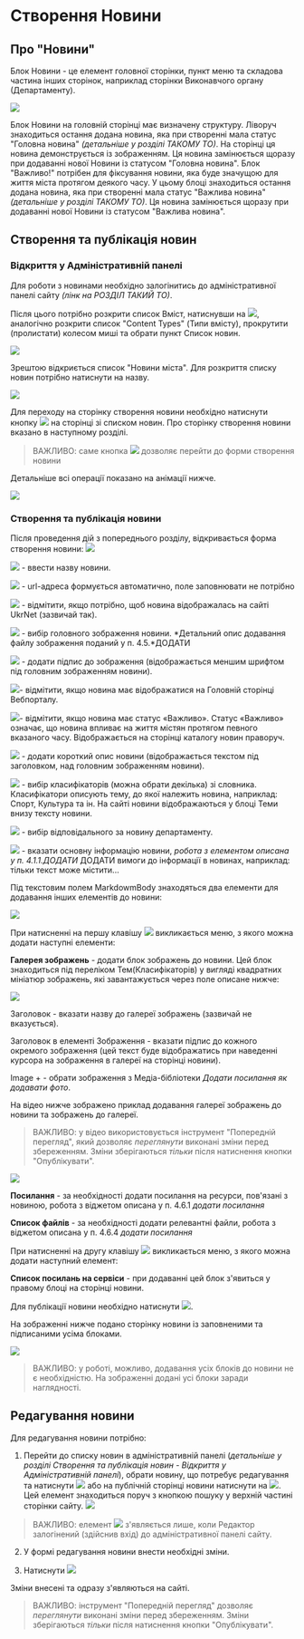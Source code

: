 # Створення Новини

##  Про "Новини"
Блок Новини - це елемент головної сторінки, пункт меню та складова частина інших сторінок, наприклад сторінки Виконавчого органу (Департаменту).

![](assets/media/image165.png)

Блок Новини на головній сторінці має визначену структуру. Ліворуч знаходиться остання додана новина, яка при створенні мала статус "Головна новина" *(детальніше у розділі ТАКОМУ ТО)*. На сторінці ця новина демонструється із зображенням. Ця новина замінюється щоразу при додаванні нової Новини із статусом "Головна новина". Блок "Важливо!" потрібен для фіксування новини, яка буде значущою для життя міста протягом деякого часу. У цьому блоці знаходиться остання додана новина, яка при створенні мала статус "Важлива новина" *(детальніше у розділі ТАКОМУ ТО)*. Ця новина замінюється щоразу при додаванні нової Новини із статусом "Важлива новина".

##  Створення та публікація новин

### Відкриття у Адміністративній панелі

Для роботи з новинами необхідно залогінитись до адміністративної панелі сайту *(лінк на РОЗДІЛ ТАКИЙ ТО)*. 

Після цього потрібно розкрити список Вміст, натиснувши на ![](assets/media/image168.png), аналогічно розкрити список "Content Types" (Типи вмісту), прокрутити (пролистати) колесом миші та обрати пункт Список новин.

![](assets/media/image167.png)

Зрештою відкриється список "Новини міста". Для розкриття списку новин потрібно натиснути на назву.

![](assets/media/image169.png)

Для переходу на сторінку створення новини необхідно натиснути кнопку
![](assets/media/image75.png) на сторінці зі списком новин. Про сторінку створення новини вказано в наступному розділі.

>ВАЖЛИВО: саме кнопка ![](assets/media/image75.png) дозволяє перейти до форми створення новини

Детальніше всі операції показано на анімації нижче.

![](assets/media/image166.gif)


### Створення та публікація новини

Після проведення дій з попереднього розділу, відкривається форма створення новини:
![](assets/media/image170.png)

![](assets/media/image69.png) - ввести назву новини.

![](assets/media/image76.png) - url-адреса формується автоматично, поле заповнювати не потрібно

![](assets/media/image172.png) - відмітити, якщо потрібно, щоб новина відображалась на сайті UkrNet (зазвичай так).

![](assets/media/image171.png) - вибір головного зображення новини.
*Детальний опис додавання файлу зображення поданий у п. 4.5.*ДОДАТИ

![](assets/media/image78.png) - додати підпис до зображення (відображається меншим шрифтом під головним зображенням новини).

![](assets/media/image79.png)- відмітити, якщо новина має
відображатися на Головній сторінці Вебпорталу.

![](assets/media/image80.png)- відмітити, якщо новина має статус
«Важливо». Статус «Важливо» означає, що новина впливає на життя містян
протягом певного вказаного часу. Відображається на сторінці каталогу
новин праворуч.

![](assets/media/image173.png) - додати короткий опис новини (відображається текстом під заголовком, над головним зображенням новини). 

![](assets/media/image174.png) - вибір класифікаторів (можна обрати декілька) зі словника. Класифікатори описують тему, до якої належить новина, наприклад: Спорт, Культура та ін. На сайті новини відображаються у блоці Теми внизу тексту новини.

![](assets/media/image83.png) - вибір відповідального за новину департаменту.

![](assets/media/image175.png) - вказати основну інформацію новини, *робота з
елементом описана у п. 4.1.1.ДОДАТИ* ДОДАТИ вимоги до інформації в новинах, наприклад: тільки текст може містити...

Під текстовим полем MarkdowmBody знаходяться два елементи для додавання інших елементів до новини:

![](assets/media/image176.png)

При натисненні на першу клавішу ![](assets/media/image177.png) викликається меню, з якого можна додати наступні елементи:

**Галерея зображень** - додати блок зображень до новини. Цей блок знаходиться під переліком Тем(Класифікаторів) у вигляді квадратних мініатюр зображень, які завантажується через поле описане нижче:

![](assets/media/image84.png)

Заголовок - вказати назву до галереї зображень (зазвичай не вказується).

Заголовок в елементі Зображення - вказати підпис до кожного окремого зображення (цей текст буде відображатись при наведенні курсора на зображення в галереї на сторінці новини).

Image + - обрати зображення з Медіа-бібліотеки *Додати посилання як додавати фото*.

На відео нижче зображено приклад додавання галереї зображень до новини та зображень до галереї.

>ВАЖЛИВО: у відео використовується інструмент "Попередній перегляд", який дозволяє *переглянути* виконані зміни перед збереженням. Зміни зберігаються *тільки* після натиснення кнопки "Опублікувати".

![](assets/media/image178.gif)

**Посилання** - за необхідності додати посилання на ресурси, пов'язані з
новиною, робота з віджетом описана у п. 4.6.1 *додати посилання*

**Список файлів** - за необхідності додати релевантні файли, робота з
віджетом описана у п. 4.6.4 *додати посилання*

При натисненні на другу клавішу ![](assets/media/image179.png) викликається меню, з якого можна додати наступний елемент:

**Список посилань на сервіси** - при додаванні цей блок з'явиться у правому блоці на сторінці новини.

Для публікації новини необхідно натиснути ![](assets/media/image85.png).

На зображенні нижче подано сторінку новини із заповненими та підписаними усіма блоками. 

![](assets/media/image180.png)

>ВАЖЛИВО: у роботі, можливо, додавання усіх блоків до новини не є необхідністю. На зображенні додані усі блоки заради наглядності.

##  Редагування новини

Для редагування новини потрібно:

1.  Перейти до списку новин в адміністративній панелі (*детальніше у розділі Створення та публікація новин - Відкриття у Адміністративній панелі*), обрати новину, що потребує редагування та натиснути ![](assets/media/image181.png) або на публічній сторінці новини натиснути на ![](assets/media/image2.png). Цей елемент знаходиться поруч з кнопкою пошуку у верхній частині сторінки сайту. ![](assets/media/image182.png)
>ВАЖЛИВО: елемент ![](assets/media/image2.png) з'являється лише, коли Редактор залогінений (здійснив вхід) до адміністративної панелі сайту.

2.  У формі редагування новини внести необхідні зміни.

3.  Натиснути ![](assets/media/image85.png)

Зміни внесені та одразу з'являються на сайті.

>ВАЖЛИВО: інструмент "Попередній перегляд" дозволяє *переглянути* виконані зміни перед збереженням. Зміни зберігаються *тільки* після натиснення кнопки "Опублікувати".